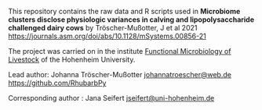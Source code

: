 This repository contains the raw data and R scripts used in **Microbiome clusters disclose physiologic variances in calving and lipopolysaccharide challenged dairy cows** by Tröscher-Mußotter, J et al 2021 https://journals.asm.org/doi/abs/10.1128/mSystems.00856-21

The project was carried on in the institute [Functional Microbiology of Livestock](https://livestock-functional-microbiology.uni-hohenheim.de/en) of the Hohenheim University.

Lead author: Johanna Tröscher-Mußotter johannatroescher@web.de https://github.com/RhubarbPy

Corresponding author : Jana Seifert jseifert@uni-hohenheim.de
